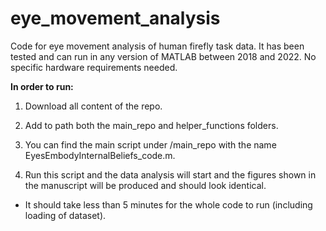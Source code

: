 # eye_movement_analysis
Code for eye movement analysis of human firefly task data.
It has been tested and can run in any version of MATLAB between 2018 and 2022.
No specific hardware requirements needed.



**In order to run:**

1) Download all content of the repo.

2) Add to path both the main_repo and helper_functions folders.

3) You can find the main script under /main_repo with the name EyesEmbodyInternalBeliefs_code.m. 

4) Run this script and the data analysis will start and the figures shown in the manuscript will be produced and should look identical.

* It should take less than 5 minutes for the whole code to run (including loading of dataset).

